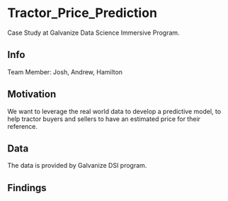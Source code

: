 # Tractor_Price_Prediction
Case Study at Galvanize Data Science Immersive Program.

## Info
Team Member: Josh, Andrew, Hamilton

## Motivation
We want to leverage the real world data to develop a predictive model, to help tractor buyers and sellers to have an estimated price for their reference.

## Data
The data is provided by Galvanize DSI program.

## Findings
